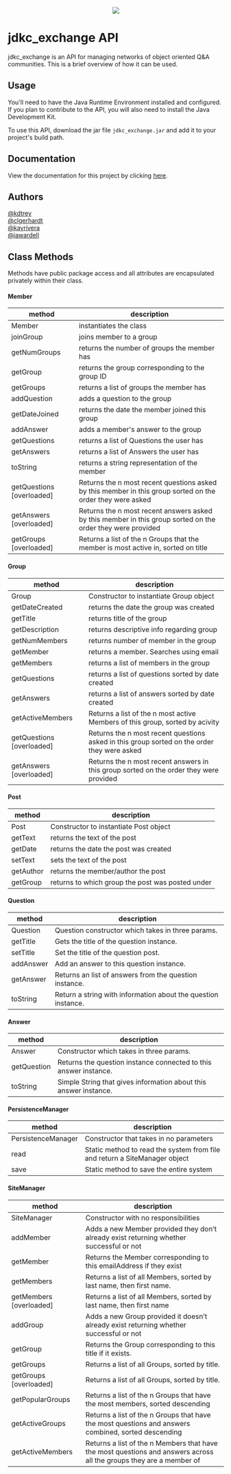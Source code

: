 <p align="center">
<a href="https://mypages.valdosta.edu/jawardell/javadoc/index.html"><img src="https://gist.githubusercontent.com/jawardell/b4f19ba96149af2324ad4516b0ddd6af/raw/39c8ef474c1e4eeb90c4b2c9a34078055aeac9d6/logo.png"/></a>
</p>

# jdkc_exchange API
jdkc_exchange is an API for managing networks of object oriented Q&A communities. This is a brief overview of how it can be used. <br>

## Usage
You'll need to have the Java Runtime Environment installed and configured. If you plan to contribute to the API, you will also need to install the Java Development Kit. 

To use this API, download the jar file `jdkc_exchange.jar` and add it to your project's build path.


## Documentation

View the documentation for this project by clicking [here](http://mypages.valdosta.edu/jawardell/javadoc/index.html).

## Authors 
<a href="https://github.com/kdtrey">@kdtrey</a></br>
<a href="https://github.com/clgerhardt">@clgerhardt</a></br>
<a href="https://github.com/kayrivera">@kayrivera</a></br>
<a href="https://github.com/jawardell">@jawardell</a></br>


## Class Methods
Methods have public package access and all attributes are encapsulated privately within their class.

#### Member
method        |  description
------------- | -------------
Member        | instantiates the class
joinGroup     | joins member to a group
getNumGroups  | returns the number of groups the member has
getGroup      | returns the group corresponding to the group ID
getGroups     | returns a list of groups the member has
addQuestion   | adds a question to the group
getDateJoined | returns the date the member joined this group
addAnswer     | adds a member's answer to the group
getQuestions  | returns a list of Questions the user has 
getAnswers    | returns a list of Answers the user has 
toString      | returns a string representation of the member 
getQuestions [overloaded]| Returns the n most recent questions asked by this member in this group sorted on the order they were asked
getAnswers [overloaded]| Returns the n most recent answers asked by this member in this group sorted on the order they were provided
getGroups [overloaded]| Returns a list of the n Groups that the member is most active in, sorted on title





#### Group
method        |  description
------------- | -------------
Group         | Constructor to instantiate Group object
getDateCreated| returns the date the group was created
getTitle      | returns title of the group
getDescription| returns descriptive info regarding group
getNumMembers | returns number of member in the group
getMember     | returns a member. Searches using email
getMembers    | returns a list of members in the group
getQuestions  | returns a list of questions sorted by date created
getAnswers    | returns a list of answers sorted by date created
getActiveMembers | Returns a list of the n most active Members of this group, sorted by acivity
getQuestions [overloaded] | Returns the n most recent questions asked in this group sorted on the order they were asked
getAnswers [overloaded] |  Returns the n most recent answers in this group sorted on the order they were provided





#### Post
method        |  description
------------- | -------------
Post          | Constructor to instantiate Post object
getText       | returns the text of the post
getDate       | returns the date the post was created
setText       | sets the text of the post
getAuthor     | returns the member/author the post
getGroup      | returns to which group the post was posted under


#### Question
method        |  description
------------- | -------------
Question      | Question constructor which takes in three params.
getTitle      | Gets the title of the question instance.
setTitle      | Set the title of the question post.
addAnswer     | Add an answer to this question instance.
getAnswer     | Returns an list of answers from the question instance.
toString      | Return a string with information about the question instance. 
	 


#### Answer
method        |  description
------------- | -------------
Answer        | Constructor which takes in three params.
getQuestion   | Returns the question instance connected to this answer instance.
toString      | Simple String that gives information about this answer instance.


#### PersistenceManager
method        |  description
------------- | -------------
PersistenceManager        | Constructor that takes in no parameters
read   | Static method to read the system from file and return a SiteManager object
save      | Static method to save the entire system


#### SiteManager
method        |  description
------------- | -------------
SiteManager        | Constructor with no responsibilities
addMember   | Adds a new Member provided they don’t already exist returning whether successful or not
getMember      | Returns the Member corresponding to this emailAddress if they exist
getMembers| Returns a list of all Members, sorted by last name, then first name.
getMembers [overloaded]| Returns a list of all Members, sorted by last name, then first name
addGroup | Adds a new Group provided it doesn’t already exist returning whether successful or not
getGroup | Returns the Group corresponding to this title if it exists.
getGroups | Returns a list of all Groups, sorted by title.
getGroups [overloaded]| Returns a list of all Groups, sorted by title.
getPopularGroups | Returns a list of the n Groups that have the most members, sorted descending
getActiveGroups | Returns a list of the n Groups that have the most questions and answers combined, sorted descending
getActiveMembers | Returns a list of the n Members that have the most questions and answers across all the groups they are a member of

